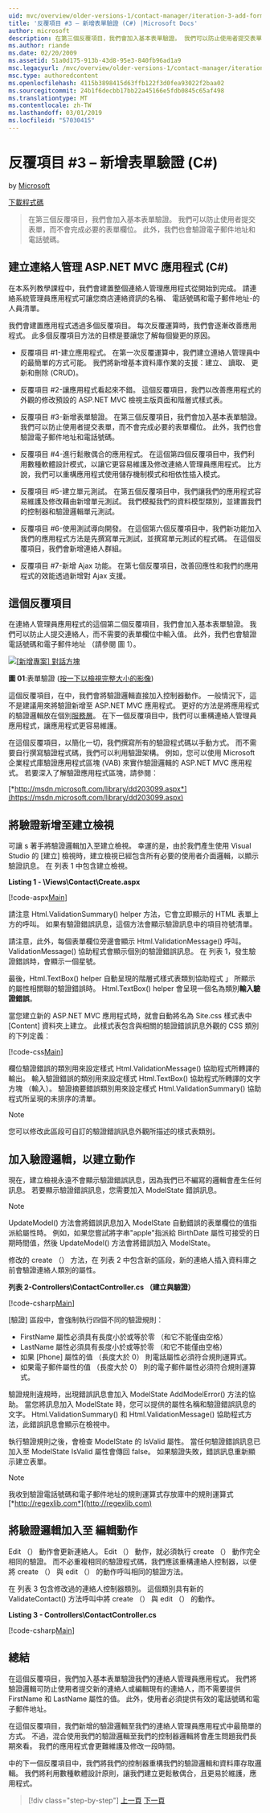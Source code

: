 ```yaml
---
uid: mvc/overview/older-versions-1/contact-manager/iteration-3-add-form-validation-cs
title: '反覆項目 #3 – 新增表單驗證 (C#) |Microsoft Docs'
author: microsoft
description: 在第三個反覆項目，我們會加入基本表單驗證。 我們可以防止使用者提交表單，而不會完成必要的表單欄位。 我們也會驗證 emai...
ms.author: riande
ms.date: 02/20/2009
ms.assetid: 51a0d175-913b-43d8-95e3-840fb96ad1a9
msc.legacyurl: /mvc/overview/older-versions-1/contact-manager/iteration-3-add-form-validation-cs
msc.type: authoredcontent
ms.openlocfilehash: 4115b3898415d63ffb122f3d0fea93022f2baa02
ms.sourcegitcommit: 24b1f6decbb17bb22a45166e5fdb0845c65af498
ms.translationtype: MT
ms.contentlocale: zh-TW
ms.lasthandoff: 03/01/2019
ms.locfileid: "57030415"
---
```

<a name="iteration-3--add-form-validation-c"></a>反覆項目 #3 – 新增表單驗證 (C#)
====================
by [Microsoft](https://github.com/microsoft)

[下載程式碼](iteration-3-add-form-validation-cs/_static/contactmanager_3_cs1.zip)

> 在第三個反覆項目，我們會加入基本表單驗證。 我們可以防止使用者提交表單，而不會完成必要的表單欄位。 此外，我們也會驗證電子郵件地址和電話號碼。


## <a name="building-a-contact-management-aspnet-mvc-application-c"></a>建立連絡人管理 ASP.NET MVC 應用程式 (C#)
  

在本系列教學課程中，我們會建置整個連絡人管理應用程式從開始到完成。 請連絡系統管理員應用程式可讓您商店連絡資訊的名稱、 電話號碼和電子郵件地址-的人員清單。

我們會建置應用程式透過多個反覆項目。 每次反覆運算時，我們會逐漸改善應用程式。 此多個反覆項目方法的目標是要讓您了解每個變更的原因。

- 反覆項目 #1-建立應用程式。 在第一次反覆運算中，我們建立連絡人管理員中的最簡單的方式可能。 我們將新增基本資料庫作業的支援：建立、 讀取、 更新和刪除 (CRUD)。

- 反覆項目 #2-讓應用程式看起來不錯。 這個反覆項目，我們以改善應用程式的外觀的修改預設的 ASP.NET MVC 檢視主版頁面和階層式樣式表。

- 反覆項目 #3-新增表單驗證。 在第三個反覆項目，我們會加入基本表單驗證。 我們可以防止使用者提交表單，而不會完成必要的表單欄位。 此外，我們也會驗證電子郵件地址和電話號碼。

- 反覆項目 #4-進行鬆散偶合的應用程式。 在這個第四個反覆項目中，我們利用數種軟體設計模式，以讓它更容易維護及修改連絡人管理員應用程式。 比方說，我們可以重構應用程式使用儲存機制模式和相依性插入模式。

- 反覆項目 #5-建立單元測試。 在第五個反覆項目中，我們讓我們的應用程式容易維護及修改藉由新增單元測試。 我們模擬我們的資料模型類別，並建置我們的控制器和驗證邏輯單元測試。

- 反覆項目 #6-使用測試導向開發。 在這個第六個反覆項目中，我們新功能加入我們的應用程式方法是先撰寫單元測試，並撰寫單元測試的程式碼。 在這個反覆項目，我們會新增連絡人群組。

- 反覆項目 #7-新增 Ajax 功能。 在第七個反覆項目，改善回應性和我們的應用程式的效能透過新增對 Ajax 支援。


## <a name="this-iteration"></a>這個反覆項目

在連絡人管理員應用程式的這個第二個反覆項目，我們會加入基本表單驗證。 我們可以防止人提交連絡人，而不需要的表單欄位中輸入值。 此外，我們也會驗證電話號碼和電子郵件地址 （請參閱 圖 1）。


[![[新增專案] 對話方塊](iteration-3-add-form-validation-cs/_static/image1.jpg)](iteration-3-add-form-validation-cs/_static/image1.png)

**圖 01**:表單驗證 ([按一下以檢視完整大小的影像](iteration-3-add-form-validation-cs/_static/image2.png))


這個反覆項目，在中，我們會將驗證邏輯直接加入控制器動作。 一般情況下，這不是建議用來將驗證新增至 ASP.NET MVC 應用程式。 更好的方法是將應用程式的驗證邏輯放在個別[服務層](http://martinfowler.com/eaaCatalog/serviceLayer.html)。 在下一個反覆項目中，我們可以重構連絡人管理員應用程式，讓應用程式更容易維護。

在這個反覆項目，以簡化一切，我們撰寫所有的驗證程式碼以手動方式。 而不需要自行撰寫驗證程式碼，我們可以利用驗證架構。 例如，您可以使用 Microsoft 企業程式庫驗證應用程式區塊 (VAB) 來實作驗證邏輯的 ASP.NET MVC 應用程式。 若要深入了解驗證應用程式區塊，請參閱：

[*http://msdn.microsoft.com/library/dd203099.aspx*](https://msdn.microsoft.com/library/dd203099.aspx)

## <a name="adding-validation-to-the-create-view"></a>將驗證新增至建立檢視

可讓 s 著手將驗證邏輯加入至建立檢視。 幸運的是，由於我們產生使用 Visual Studio 的 [建立] 檢視時，建立檢視已經包含所有必要的使用者介面邏輯，以顯示驗證訊息。 在 列表 1 中包含建立檢視。

**Listing 1 - \Views\Contact\Create.aspx**

[!code-aspx[Main](iteration-3-add-form-validation-cs/samples/sample1.aspx)]

請注意 Html.ValidationSummary() helper 方法，它會立即顯示的 HTML 表單上方的呼叫。 如果有驗證錯誤訊息，這個方法會顯示驗證訊息中的項目符號清單。

請注意，此外，每個表單欄位旁邊會顯示 Html.ValidationMessage() 呼叫。 ValidationMessage() 協助程式會顯示個別的驗證錯誤訊息。 在 列表 1，發生驗證錯誤時，會顯示一個星號。

最後，Html.TextBox() helper 自動呈現的階層式樣式表類別協助程式 」 所顯示的屬性相關聯的驗證錯誤時。 Html.TextBox() helper 會呈現一個名為類別**輸入驗證錯誤**。

當您建立新的 ASP.NET MVC 應用程式時，就會自動將名為 Site.css 樣式表中 [Content] 資料夾上建立。 此樣式表包含與相關的驗證錯誤訊息外觀的 CSS 類別的下列定義：

[!code-css[Main](iteration-3-add-form-validation-cs/samples/sample2.css)]

欄位驗證錯誤的類別用來設定樣式 Html.ValidationMessage() 協助程式所轉譯的輸出。 輸入驗證錯誤的類別用來設定樣式 Html.TextBox() 協助程式所轉譯的文字方塊 （輸入）。 驗證摘要錯誤類別用來設定樣式 Html.ValidationSummary() 協助程式所呈現的未排序的清單。

> [!NOTE] 
> 
> 您可以修改此區段可自訂的驗證錯誤訊息外觀所描述的樣式表類別。


## <a name="adding-validation-logic-to-the-create-action"></a>加入驗證邏輯，以建立動作

現在，建立檢視永遠不會顯示驗證錯誤訊息，因為我們已不編寫的邏輯會產生任何訊息。 若要顯示驗證錯誤訊息，您需要加入 ModelState 錯誤訊息。

> [!NOTE] 
> 
> UpdateModel() 方法會將錯誤訊息加入 ModelState 自動錯誤的表單欄位的值指派給屬性時。 例如，如果您嘗試將字串"apple"指派給 BirthDate 屬性可接受的日期時間值，然後 UpdateModel() 方法會將錯誤加入 ModelState。


修改的 create （） 方法，在 列表 2 中包含新的區段，新的連絡人插入資料庫之前會驗證連絡人類別的屬性。

**列表 2-Controllers\ContactController.cs （建立與驗證）**

[!code-csharp[Main](iteration-3-add-form-validation-cs/samples/sample3.cs)]

[驗證] 區段中，會強制執行四個不同的驗證規則：

- FirstName 屬性必須具有長度小於或等於零 （和它不能僅由空格）
- LastName 屬性必須具有長度小於或等於零 （和它不能僅由空格）
- 如果 [Phone] 屬性的值 （長度大於 0） 則電話屬性必須符合規則運算式。
- 如果電子郵件屬性的值 （長度大於 0） 則的電子郵件屬性必須符合規則運算式。

驗證規則違規時，出現錯誤訊息會加入 ModelState AddModelError() 方法的協助。 當您將訊息加入 ModelState 時，您可以提供的屬性名稱和驗證錯誤訊息的文字。 Html.ValidationSummary() 和 Html.ValidationMessage() 協助程式方法，此錯誤訊息會顯示在檢視中。

執行驗證規則之後，會檢查 ModelState 的 IsValid 屬性。 當任何驗證錯誤訊息已加入至 ModelState IsValid 屬性會傳回 false。 如果驗證失敗，錯誤訊息重新顯示建立表單。

> [!NOTE] 
> 
> 我收到驗證電話號碼和電子郵件地址的規則運算式存放庫中的規則運算式 [*http://regexlib.com*](http://regexlib.com)


## <a name="adding-validation-logic-to-the-edit-action"></a>將驗證邏輯加入至 編輯動作

Edit （） 動作會更新連絡人。 Edit （） 動作，就必須執行 create （） 動作完全相同的驗證。 而不必重複相同的驗證程式碼，我們應該重構連絡人控制器，以便將 create （） 與 edit （） 的動作呼叫相同的驗證方法。

在 列表 3 包含修改過的連絡人控制器類別。 這個類別具有新的 ValidateContact() 方法呼叫中將 create （） 與 edit （） 的動作。

**Listing 3 - Controllers\ContactController.cs**

[!code-csharp[Main](iteration-3-add-form-validation-cs/samples/sample4.cs)]

## <a name="summary"></a>總結

在這個反覆項目，我們加入基本表單驗證我們的連絡人管理員應用程式。 我們將驗證邏輯可防止使用者提交新的連絡人或編輯現有的連絡人，而不需要提供 FirstName 和 LastName 屬性的值。 此外，使用者必須提供有效的電話號碼和電子郵件地址。

在這個反覆項目，我們新增的驗證邏輯至我們的連絡人管理員應用程式中最簡單的方式。 不過，混合使用我們的驗證邏輯至我們的控制器邏輯將會產生問題我們長期來看。 我們的應用程式會更難維護及修改一段時間。

中的下一個反覆項目中，我們將我們的控制器重構我們的驗證邏輯和資料庫存取邏輯。 我們將利用數種軟體設計原則，讓我們建立更鬆散偶合，且更易於維護，應用程式。

> [!div class="step-by-step"]
> [上一頁](iteration-2-make-the-application-look-nice-cs.md)
> [下一頁](iteration-4-make-the-application-loosely-coupled-cs.md)
